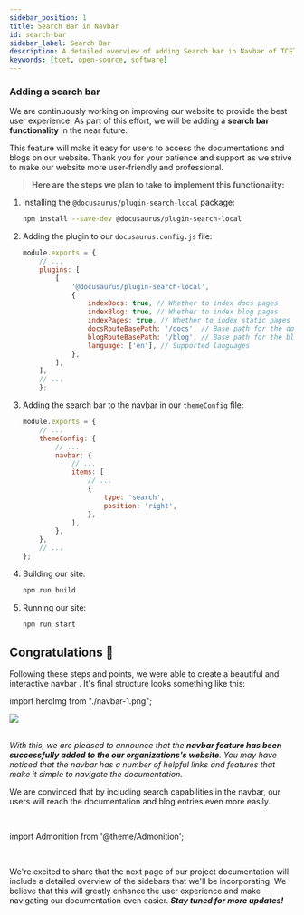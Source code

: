 ```yaml
---
sidebar_position: 1
title: Search Bar in Navbar
id: search-bar
sidebar_label: Search Bar
description: A detailed overview of adding Search bar in Navbar of TCET Open Source Website
keywords: [tcet, open-source, software]
---
```


### Adding a search bar

We are continuously working on improving our website to provide the best user experience. As part of this effort, we will be adding a **search bar functionality** in the near future. 

This feature will make it easy for users to access the documentations and blogs on our website. Thank you for your patience and support as we strive to make our website more user-friendly and professional.

> **Here are the steps we plan to take to implement this functionality:**

1. Installing the `@docusaurus/plugin-search-local` package:

    ```bash
    npm install --save-dev @docusaurus/plugin-search-local
    ```
2. Adding the plugin to our `docusaurus.config.js` file:

    ```js title="docusaurus.config.js" {3-15} showLineNumbers
    module.exports = {
        // ...
        plugins: [
            [
                '@docusaurus/plugin-search-local',
                {
                    indexDocs: true, // Whether to index docs pages
                    indexBlog: true, // Whether to index blog pages
                    indexPages: true, // Whether to index static pages
                    docsRouteBasePath: '/docs', // Base path for the docs route
                    blogRouteBasePath: '/blog', // Base path for the blog route
                    language: ['en'], // Supported languages
                },
            ],
        ],
        // ...
        };
    ```

3. Adding the search bar to the navbar in our `themeConfig` file:

    ```js title="docusaurus.config.js" {10-11} showLineNumbers
    module.exports = {
        // ...
        themeConfig: {
            // ...
            navbar: {
                // ...
                items: [
                    // ...
                    {
                        type: 'search',
                        position: 'right',
                    },
                ],
            },
        },
        // ...
    };
    ```

4. Building our site:

    ```bash
    npm run build
    ```

5. Running our site:

    ```bash
    npm run start
    ```



## Congratulations 🎊

Following these steps and points, we were able to create a beautiful and interactive navbar . It's final structure looks something like this:

import heroImg from "./navbar-1.png";

<img src={heroImg} />

<br />
<br />

_With this, we are pleased to announce that the **navbar feature has been successfully added to the our organizations's website**. You may have noticed that the navbar has a number of helpful links and features that make it simple to navigate the documentation._

We are convinced that by including search capabilities in the navbar, our users will reach the documentation and blog entries even more easily.

<br />


import Admonition from '@theme/Admonition';

<Admonition type="info" icon="📢" title="Annoucement">
    <br />
    <p>
        We're excited to share that the next page of our project documentation will include a detailed overview of the sidebars that we'll be incorporating. We believe that this will greatly enhance the user experience and make navigating our documentation even easier. <i><b>Stay tuned for more updates!</b></i>
    </p>
</Admonition>





